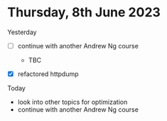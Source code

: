 # Thursday, 8th June 2023

Yesterday
- [ ] continue with another Andrew Ng course
	- TBC
- [x] refactored httpdump


Today
- look into other topics for optimization
- continue with another Andrew Ng course
